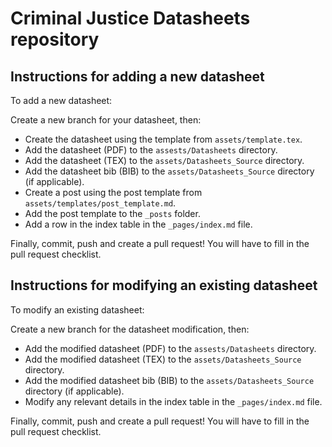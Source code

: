 # Criminal Justice Datasheets repository

## Instructions for adding a new datasheet

To add a new datasheet:

Create a new branch for your datasheet, then:

- Create the datasheet using the template from `assets/template.tex`.
- Add the datasheet (PDF) to the `assests/Datasheets` directory.
- Add the datasheet (TEX) to the `assets/Datasheets_Source` directory.
- Add the datasheet bib (BIB) to the `assets/Datasheets_Source` directory (if applicable).
- Create a post using the post template from `assets/templates/post_template.md`.
- Add the post template to the `_posts` folder.
- Add a row in the index table in the `_pages/index.md` file.

Finally, commit, push and create a pull request! You will have to fill in the pull request checklist.

## Instructions for modifying an existing datasheet

To modify an existing datasheet:

Create a new branch for the datasheet modification, then:

- Add the modified datasheet (PDF) to the `assests/Datasheets` directory.
- Add the modified datasheet (TEX) to the `assets/Datasheets_Source` directory.
- Add the modified datasheet bib (BIB) to the `assets/Datasheets_Source` directory (if applicable).
- Modify any relevant details in the index table in the `_pages/index.md` file.

Finally, commit, push and create a pull request! You will have to fill in the pull request checklist.
